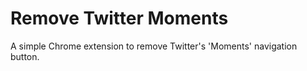 # Remove Twitter Moments

A simple Chrome extension to remove Twitter's 'Moments' navigation button.

